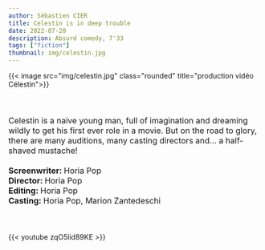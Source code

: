 ```yaml
---
author: Sébastien CIER
title: Celestin is in deep trouble
date: 2022-07-20
description: Absurd comedy, 7'33
tags: ["fiction"]
thumbnail: img/celestin.jpg
---
```

{{< image src="img/celestin.jpg" class="rounded" title="production vidéo C&eacute;lestin">}}

<p style='margin:0cm;font-size:16px;'>&nbsp;</p>
<p style='margin:0cm;font-size:16px;'>&nbsp;</p>
<p style='margin:0cm;font-size:16px;'>Celestin is a naive young man, full of imagination and dreaming wildly to get his first ever role in a movie. But on the road to glory, there are many auditions, many casting directors and&hellip; a half-shaved mustache!</p>
<p style='margin:0cm;font-size:16px;'>&nbsp;</p>
<p style='margin:0cm;font-size:16px;'><strong>Screenwriter: </strong>Horia Pop</p>
<p style='margin:0cm;font-size:16px;'><strong>Director: </strong>Horia Pop</p>
<p style='margin:0cm;font-size:16px;'><strong>Editing: </strong>Horia Pop</p>
<p style='margin:0cm;font-size:16px;'><strong>Casting: </strong>Horia Pop, Marion Zantedeschi</p>
<p style='margin:0cm;font-size:16px;'>&nbsp;</p>
<p style='margin:0cm;font-size:16px;'>&nbsp;</p>

{{< youtube zqO5lid89KE >}}


